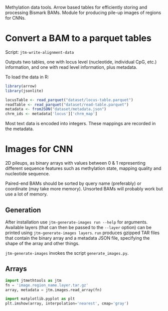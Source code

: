 Methylation data tools. Arrow based tables for efficiently storing and processing Bismark BAMs. Module for producing 
pile-up images of regions for CNNs.

# Convert a BAM to a parquet tables
Script: `jtm-write-alignment-data`

Outputs two tables, one with locus level (nucleotide, individual CpG, etc.) information, and one with read level 
information, plus metadata.

To load the data in R:
```R
library(arrow)
library(jsonlite)

locusTable <- read_parquet("dataset/locus-table.parquet")
readTable <- read_parquet("dataset/read-table.parquet")
metadata <- fromJSON("dataset/metadata.json")
chrm_ids <- metadata['locus']['chrm_map']
```

Most text data is encoded into integers. These mappings are recorded in the metadata.

# Images for CNN
2D pileups, as binary arrays with values between 0 & 1 representing different sequence features such as methylation state, 
mapping quality and nucleotide sequence.

Paired-end BAMs should be sorted by query name (preferably) or coordinate (may take more memory). Unsorted BAMs
will probably work but use a lot of memory.

## Generation
After installation use `jtm-generate-images run --help` for arguments. Available layers (that can then be passed
to the `--layer` option) can be printed using `jtm-generate-images layers`. `run` produces gzipped TAR files that
contain the binary array and a metadata JSON file, specifying the shape of the array and other things.

`jtm-generate-images` invokes the script `generate_images.py`. 

## Arrays
```python
import jtmethtools as jtm
fn = 'image.region_name.layer.tar.gz'
array, metadata = jtm.images.read_array(fn)

import matplotlib.pyplot as plt
plt.imshow(array, interpolation='nearest', cmap='gray')
```
